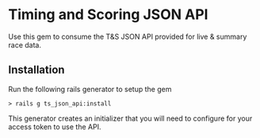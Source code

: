 # Timing and Scoring JSON API

Use this gem to consume the T&S JSON API provided for live & summary race data.

## Installation

Run the following rails generator to setup the gem

	> rails g ts_json_api:install

This generator creates an initializer that you will need to configure for your access token to use the API.